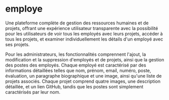 # employe

Une plateforme complète de gestion des ressources humaines et de projets, offrant une expérience utilisateur transparente avec la possibilité pour les utilisateurs de voir tous les employés avec leurs projets, accéder à tous les projets, et examiner individuellement les détails d'un employé avec ses projets.


Pour les administrateurs, les fonctionnalités comprennent l'ajout, la modification et la suppression d'employés et de projets, ainsi que la gestion des postes des employés. Chaque employé est caractérisé par des informations détaillées telles que nom, prénom, email, numéro, poste, évaluation, un paragraphe biographique et une image, ainsi qu'une liste de projets associés. Chaque projet comprend quatre images, une description détaillée, et un lien GitHub, tandis que les postes sont simplement caractérisés par leur nom.

